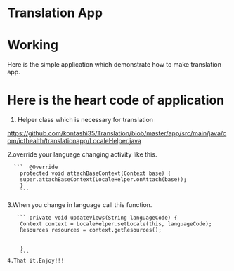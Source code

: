 # Translation App

#  Working
Here is the simple application which demonstrate how to make translation app.
#  Here is the heart code of application
1.  Helper class which is necessary for translation

https://github.com/kontashi35/Translation/blob/master/app/src/main/java/com/icthealth/translationapp/LocaleHelper.java

2.override your language changing activity like this.

      ```  @Override
        protected void attachBaseContext(Context base) {
        super.attachBaseContext(LocaleHelper.onAttach(base));
        }
        ```
3.When you change in language call this function.

       ``` private void updateViews(String languageCode) {
        Context context = LocaleHelper.setLocale(this, languageCode);
        Resources resources = context.getResources();
        

        }
        ```
    4.That it.Enjoy!!!
